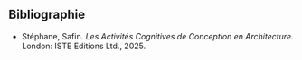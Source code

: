 ## Bibliographie

- Stéphane, Safin. _Les Activités Cognitives de Conception en Architecture_. London: ISTE Editions Ltd., 2025.